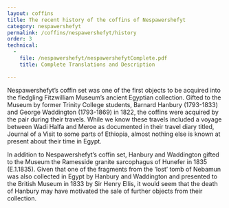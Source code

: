 ```yaml
---
layout: coffins
title: The recent history of the coffins of Nespawershefyt
category: nespawershefyt
permalink: /coffins/nespawershefyt/history
order: 3
technical:
  - 
    file: /nespawershefyt/nespawershefytComplete.pdf
    title: Complete Translations and Description

---
```


Nespawershefyt’s coffin set was one of the first objects to be acquired into the 
fledgling Fitzwilliam Museum’s ancient Egyptian collection. Gifted to the Museum by 
former Trinity College students, Barnard Hanbury (1793-1833) and George Waddington 
(1793-1869) in 1822, the coffins were acquired by the pair during their travels. While 
we know these travels included a voyage between Wadi Halfa and Meroe as documented in 
their travel diary titled, Journal of a Visit to some parts of Ethiopia, almost nothing 
else is known at present about their time in Egypt.

In addition to Nespawershefyt’s coffin set, Hanbury and Waddington gifted to the Museum 
the Ramesside granite sarcophagus of Hunefer in 1835 (E.1.1835). Given that one of the 
fragments from the ‘lost’ tomb of Nebamun was also collected in Egypt by Hanbury and 
Waddington and presented to the British Museum in 1833 by Sir Henry Ellis, it would seem
 that the death of Hanbury may have motivated the sale of further objects from their 
 collection.
